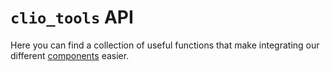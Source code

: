 # `clio_tools` API

Here you can find a collection of useful functions that make integrating our different [components](../About/our_framework.md) easier.
